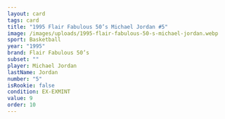 ```yaml
---
layout: card
tags: card
title: "1995 Flair Fabulous 50’s Michael Jordan #5"
image: /images/uploads/1995-flair-fabulous-50-s-michael-jordan.webp
sport: Basketball
year: "1995"
brand: Flair Fabulous 50’s
subset: ""
player: Michael Jordan
lastName: Jordan
number: "5"
isRookie: false
condition: EX-EXMINT
value: 9
order: 10
---
```

